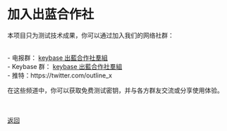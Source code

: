 # 加入出蓝合作社

本项目只为测试技术成果，你可以通过加入我们的网络社群：
<p>
<br>- 电报群： <a href="https://t.me/joinchat/OR9CuBe7eqspLxD6u-zT8Q">keybase 出藍合作社羣組</a>
<br>- Keybase 群： <a href="https://keybase.io/team/outliners">keybase 出藍合作社羣組</a>
<br>- 推特：https://twitter.com/outline_x
</p>

在这些频道中，你可以获取免费测试密钥，并与各方群友交流或分享使用体验。

<br><br><a href="https://outliners.github.io/">返回</a>
